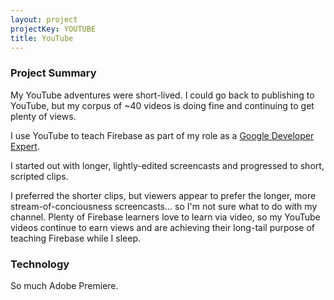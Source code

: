 ```yaml
---
layout: project
projectKey: YOUTUBE
title: YouTube
---
```


### Project Summary

My YouTube adventures were short-lived. I could go back to publishing to YouTube, but my corpus of ~40 videos is doing fine and continuing to get plenty of views.

I use YouTube to teach Firebase as part of my role as a [Google Developer Expert](https://developers.google.com/community/experts/directory/profile/profile-chris_esplin).

I started out with longer, lightly-edited screencasts and progressed to short, scripted clips.

I preferred the shorter clips, but viewers appear to prefer the longer, more stream-of-conciousness screencasts... so I'm not sure what to do with my channel. Plenty of Firebase learners love to learn via video, so my YouTube videos continue to earn views and are achieving their long-tail purpose of teaching Firebase while I sleep.

### Technology

So much Adobe Premiere.
